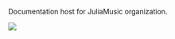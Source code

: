 Documentation host for JuliaMusic organization.

[![](https://img.shields.io/badge/docs-latest-blue.svg)](https://JuliaMusic.github.io/JuliaMusic_documentation.jl/dev)
